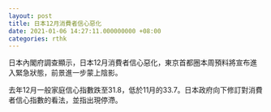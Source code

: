 ```yaml
---
layout: post
title: 日本12月消費者信心惡化
date: 2021-01-06 14:27:11.000000000 +08:00
categories: rthk
---
```


日本內閣府調查顯示，日本12月消費者信心惡化，東京首都圈本周預料將宣布進入緊急狀態，前景進一步蒙上陰影。

去年12月一般家庭信心指數跌至31.8，低於11月的33.7。日本政府向下修訂對消費者信心指數的看法，並指出現停滯。
